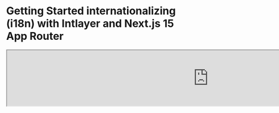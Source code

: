 # Getting Started internationalizing (i18n) with Intlayer and Next.js 15 App Router

<iframe title="The best i18n solution for Next.js? Discover Intlayer" class="m-auto aspect-[16/9] w-full overflow-hidden rounded-lg border-0" allow="autoplay; gyroscope;" loading="lazy" width="1080" height="auto" src="https://www.youtube.com/embed/e_PPG7PTqGU?autoplay=0&amp;origin=http://intlayer.org&amp;controls=0&amp;rel=1"/>

[アプリケーションテンプレート](https://github.com/aymericzip/intlayer-next-15-template)をGitHubで見る。

## Intlayerを始める

**Intlayer**は、最新のウェブアプリケーションで多言語対応を簡素化するために設計された、革新的なオープンソースの国際化（i18n）ライブラリです。Intlayerは、強力な**App Router**を含む最新の**Next.js 15**フレームワークとシームレスに統合されます。**Server Components**での効率的なレンダリングに最適化されており、[**Turbopack**](https://nextjs.org/docs/architecture/turbopack)とも完全に互換性があります。

Intlayerを使用すると、以下のことが可能です：

- コンポーネントレベルで宣言的な辞書を使用して**簡単に翻訳を管理**。
- メタデータ、ルート、およびコンテンツを**動的にローカライズ**。
- **クライアントサイドおよびサーバーサイドのコンポーネントで翻訳にアクセス**。
- 自動生成された型で**TypeScriptサポート**を確保し、オートコンプリートとエラー検出を改善。
- 動的なロケール検出や切り替えなどの**高度な機能**を活用。

> IntlayerはNext.js 12、13、14、15と互換性があります。Next.js Page Routerを使用している場合は、この[ガイド](https://github.com/aymericzip/intlayer/blob/main/docs/ja/intlayer_with_nextjs_page_router.md)を参照してください。Next.js 12、13、14でApp Routerを使用している場合は、この[ガイド](https://github.com/aymericzip/intlayer/blob/main/docs/ja/intlayer_with_nextjs_14.md)を参照してください。

---

## Next.jsアプリケーションでIntlayerをセットアップするステップバイステップガイド

### ステップ1: 依存関係をインストールする

npmを使用して必要なパッケージをインストールします：

```bash packageManager="npm"
npm install intlayer next-intlayer
```

```bash packageManager="pnpm"
pnpm add intlayer next-intlayer
```

```bash packageManager="yarn"
yarn add intlayer next-intlayer
```

- **intlayer**

  設定管理、翻訳、[コンテンツ宣言](https://github.com/aymericzip/intlayer/blob/main/docs/ja/dictionary/get_started.md)、トランスパイル、および[CLIコマンド](https://github.com/aymericzip/intlayer/blob/main/docs/ja/intlayer_cli.md)を提供する国際化ツールのコアパッケージ。

- **next-intlayer**

  IntlayerをNext.jsと統合するパッケージ。Next.jsの国際化のためのコンテキストプロバイダーとフックを提供します。また、[Webpack](https://webpack.js.org/)または[Turbopack](https://nextjs.org/docs/app/api-reference/turbopack)とIntlayerを統合するNext.jsプラグインや、ユーザーの優先ロケールを検出し、クッキーを管理し、URLリダイレクションを処理するミドルウェアも含まれています。

### ステップ2: プロジェクトを設定する

アプリケーションの言語を設定するための設定ファイルを作成します：

```typescript fileName="intlayer.config.ts" codeFormat="typescript"
import { Locales, type IntlayerConfig } from "intlayer";

const config: IntlayerConfig = {
  internationalization: {
    locales: [
      Locales.ENGLISH,
      Locales.FRENCH,
      Locales.SPANISH,
      // 他のロケール
    ],
    defaultLocale: Locales.ENGLISH,
  },
};

export default config;
```

```javascript fileName="intlayer.config.mjs" codeFormat="esm"
import { Locales } from "intlayer";

/** @type {import('intlayer').IntlayerConfig} */
const config = {
  internationalization: {
    locales: [
      Locales.ENGLISH,
      Locales.FRENCH,
      Locales.SPANISH,
      // 他のロケール
    ],
    defaultLocale: Locales.ENGLISH,
  },
};

export default config;
```

```javascript fileName="intlayer.config.cjs" codeFormat="commonjs"
const { Locales } = require("intlayer");

/** @type {import('intlayer').IntlayerConfig} */
const config = {
  internationalization: {
    locales: [
      Locales.ENGLISH,
      Locales.FRENCH,
      Locales.SPANISH,
      // 他のロケール
    ],
    defaultLocale: Locales.ENGLISH,
  },
};

module.exports = config;
```

> この設定ファイルを通じて、ローカライズされたURL、ミドルウェアリダイレクション、クッキー名、コンテンツ宣言の場所と拡張子、コンソールでのIntlayerログの無効化などを設定できます。利用可能なパラメータの完全なリストについては、[設定ドキュメント](https://github.com/aymericzip/intlayer/blob/main/docs/ja/configuration.md)を参照してください。

### ステップ3: Next.js設定にIntlayerを統合する

Next.jsの設定をIntlayerを使用するように構成します：

```typescript filename="next.config.ts" codeFormat="typescript"
import type { NextConfig } from "next";
import { withIntlayer } from "next-intlayer/server";

const nextConfig: NextConfig = {
  /* 設定オプションをここに記述 */
};

export default withIntlayer(nextConfig);
```

```typescript fileName="next.config.mjs" codeFormat="esm"
import { withIntlayer } from "next-intlayer/server";

/** @type {import('next').NextConfig} */
const nextConfig = {
  /* 設定オプションをここに記述 */
};

export default withIntlayer(nextConfig);
```

```typescript fileName="next.config.cjs" codeFormat="commonjs"
const { withIntlayer } = require("next-intlayer/server");

/** @type {import('next').NextConfig} */
const nextConfig = {
  /* 設定オプションをここに記述 */
};

module.exports = withIntlayer(nextConfig);
```

> `withIntlayer()` Next.jsプラグインは、IntlayerをNext.jsと統合するために使用されます。コンテンツ宣言ファイルのビルドを確実にし、開発モードでそれらを監視します。また、[Webpack](https://webpack.js.org/)または[Turbopack](https://nextjs.org/docs/app/api-reference/turbopack)環境内でIntlayer環境変数を定義します。さらに、パフォーマンスを最適化するエイリアスを提供し、サーバーコンポーネントとの互換性を確保します。

### ステップ4: 動的ロケールルートを定義する

`RootLayout`からすべてを削除し、以下のコードに置き換えます：

```tsx {3} fileName="src/app/layout.tsx" codeFormat="typescript"
import type { PropsWithChildren, FC } from "react";
import "./globals.css";

const RootLayout: FC<PropsWithChildren> = ({ children }) => children;

export default RootLayout;
```

```jsx {3} fileName="src/app/layout.mjx" codeFormat="esm"
import "./globals.css";

const RootLayout = ({ children }) => children;

export default RootLayout;
```

```jsx {1,8} fileName="src/app/layout.csx" codeFormat="commonjs"
require("./globals.css");

const RootLayout = ({ children }) => children;

module.exports = {
  default: RootLayout,
  generateStaticParams,
};
```

> `RootLayout`コンポーネントを空に保つことで、[`lang`](https://developer.mozilla.org/ja/docs/Web/HTML/Global_attributes/lang)および[`dir`](https://developer.mozilla.org/ja/docs/Web/HTML/Global_attributes/dir)属性を`<html>`タグに設定できます。

動的ルーティングを実装するには、`[locale]`ディレクトリに新しいレイアウトを追加してロケールのパスを提供します：

```tsx fileName="src/app/[locale]/layout.tsx" codeFormat="typescript"
import type { NextLayoutIntlayer } from "next-intlayer";
import { Inter } from "next/font/google";
import { getHTMLTextDir } from "intlayer";

const inter = Inter({ subsets: ["latin"] });

const LocaleLayout: NextLayoutIntlayer = async ({ children, params }) => {
  const { locale } = await params;
  return (
    <html lang={locale} dir={getHTMLTextDir(locale)}>
      <body className={inter.className}>{children}</body>
    </html>
  );
};

export default LocaleLayout;
```

```jsx fileName="src/app/[locale]/layout.mjx" codeFormat="esm"
import { getHTMLTextDir } from "intlayer";

const inter = Inter({ subsets: ["latin"] });

const LocaleLayout = async ({ children, params: { locale } }) => {
  const { locale } = await params;
  return (
    <html lang={locale} dir={getHTMLTextDir(locale)}>
      <body className={inter.className}>{children}</body>
    </html>
  );
};

export default LocaleLayout;
```

```jsx fileName="src/app/[locale]/layout.csx" codeFormat="commonjs"
const { Inter } = require("next/font/google");
const { getHTMLTextDir } = require("intlayer");

const inter = Inter({ subsets: ["latin"] });

const LocaleLayout = async ({ children, params: { locale } }) => {
  const { locale } = await params;
  return (
    <html lang={locale} dir={getHTMLTextDir(locale)}>
      <body className={inter.className}>{children}</body>
    </html>
  );
};

module.exports = LocaleLayout;
```

> `[locale]`パスセグメントはロケールを定義するために使用されます。例：`/en-US/about`は`en-US`を参照し、`/fr/about`は`fr`を参照します。

次に、アプリケーションレイアウトに`generateStaticParams`関数を実装します。

```tsx {1} fileName="src/app/[locale]/layout.tsx" codeFormat="typescript"
export { generateStaticParams } from "next-intlayer"; // 挿入する行

const LocaleLayout: NextLayoutIntlayer = async ({ children, params }) => {
  /*... 残りのコード*/
};

export default LocaleLayout;
```

```jsx {1} fileName="src/app/[locale]/layout.mjx" codeFormat="esm"
export { generateStaticParams } from "next-intlayer"; // 挿入する行

const LocaleLayout = async ({ children, params: { locale } }) => {
  /*... 残りのコード*/
};

// ... 残りのコード
```

```jsx {1,7} fileName="src/app/[locale]/layout.csx" codeFormat="commonjs"
const { generateStaticParams } = require("next-intlayer"); // 挿入する行

const LocaleLayout = async ({ children, params: { locale } }) => {
  /*... 残りのコード*/
};

module.exports = { default: LocaleLayout, generateStaticParams };
```

> `generateStaticParams`は、アプリケーションがすべてのロケールに必要なページを事前ビルドし、ランタイム計算を削減し、ユーザーエクスペリエンスを向上させます。詳細については、[Next.jsのgenerateStaticParamsに関するドキュメント](https://nextjs.org/docs/app/building-your-application/rendering/static-and-dynamic-rendering#generate-static-params)を参照してください。

### ステップ5: コンテンツを宣言する

翻訳を保存するためのコンテンツ宣言を作成および管理します：

```tsx fileName="src/app/[locale]/page.content.ts" contentDeclarationFormat="typescript"
import { t, type Dictionary } from "intlayer";

const pageContent = {
  key: "page",
  content: {
    getStarted: {
      main: t({
        en: "Get started by editing",
        fr: "Commencez par éditer",
        es: "Comience por editar",
      }),
      pageLink: "src/app/page.tsx",
    },
  },
} satisfies Dictionary;

export default pageContent;
```

```javascript fileName="src/app/[locale]/page.content.mjs" contentDeclarationFormat="esm"
import { t } from "intlayer";

/** @type {import('intlayer').Dictionary} */
const pageContent = {
  key: "page",
  content: {
    getStarted: {
      main: t({
        en: "Get started by editing",
        fr: "Commencez par éditer",
        es: "Comience por editar",
      }),
      pageLink: "src/app/page.tsx",
    },
  },
};

export default pageContent;
```

```javascript fileName="src/app/[locale]/page.content.cjs" contentDeclarationFormat="commonjs"
const { t } = require("intlayer");

/** @type {import('intlayer').Dictionary} */
const pageContent = {
  key: "page",
  content: {
    getStarted: {
      main: t({
        en: "Get started by editing",
        fr: "Commencez par éditer",
        es: "Comience por editar",
      }),
      pageLink: "src/app/page.tsx",
    },
  },
};

module.exports = pageContent;
```

```json fileName="src/app/[locale]/page.content.json" contentDeclarationFormat="json"
{
  "$schema": "https://intlayer.org/schema.json",
  "key": "page",
  "content": {
    "getStarted": {
      "nodeType": "translation",
      "translation": {
        "en": "Get started by editing",
        "fr": "Commencez par éditer",
        "es": "Comience por editar"
      }
    },
    "pageLink": {
      "nodeType": "translation",
      "translation": {
        "en": "src/app/page.tsx",
        "fr": "src/app/page.tsx",
        "es": "src/app/page.tsx"
      }
    }
  }
}
```

> コンテンツ宣言は、`contentDir`ディレクトリ（デフォルトでは`./src`）に含まれている限り、アプリケーション内のどこにでも定義できます。また、コンテンツ宣言ファイルの拡張子（デフォルトでは`.content.{json,ts,tsx,js,jsx,mjs,mjx,cjs,cjx}`）に一致する必要があります。

> 詳細については、[コンテンツ宣言ドキュメント](https://github.com/aymericzip/intlayer/blob/main/docs/ja/dictionary/get_started.md)を参照してください。

### ステップ6: コード内でコンテンツを利用する

アプリケーション全体でコンテンツ辞書にアクセスします：

```tsx fileName="src/app/[locale]/page.tsx" codeFormat="typescript"
import type { FC } from "react";
import { ClientComponentExample } from "@components/ClientComponentExample";
import { ServerComponentExample } from "@components/ServerComponentExample";
import { type NextPageIntlayer, IntlayerClientProvider } from "next-intlayer";
import { IntlayerServerProvider, useIntlayer } from "next-intlayer/server";

const PageContent: FC = () => {
  const content = useIntlayer("page");

  return (
    <>
      <p>{content.getStarted.main}</p>
      <code>{content.getStarted.pageLink}</code>
    </>
  );
};

const Page: NextPageIntlayer = async ({ params }) => {
  const { locale } = await params;

  return (
    <IntlayerServerProvider locale={locale}>
      <PageContent />
      <ServerComponentExample />

      <IntlayerClientProvider locale={locale}>
        <ClientComponentExample />
      </IntlayerClientProvider>
    </IntlayerServerProvider>
  );
};

export default Page;
```

```jsx fileName="src/app/[locale]/page.mjx" codeFormat="esm"
import { ClientComponentExample } from "@components/ClientComponentExample";
import { ServerComponentExample } from "@components/ServerComponentExample";
import { IntlayerClientProvider } from "next-intlayer";
import { IntlayerServerProvider, useIntlayer } from "next-intlayer/server";

const PageContent = () => {
  const content = useIntlayer("page");

  return (
    <>
      <p>{content.getStarted.main}</p>
      <code>{content.getStarted.pageLink}</code>
    </>
  );
};

const Page = async ({ params }) => {
  const { locale } = await params;

  return (
    <IntlayerServerProvider locale={locale}>
      <PageContent />
      <ServerComponentExample />

      <IntlayerClientProvider locale={locale}>
        <ClientComponentExample />
      </IntlayerClientProvider>
    </IntlayerServerProvider>
  );
};

export default Page;
```

```jsx fileName="src/app/[locale]/page.csx" codeFormat="commonjs"
import { ClientComponentExample } from "@components/ClientComponentExample";
import { ServerComponentExample } from "@components/ServerComponentExample";
import { IntlayerClientProvider } from "next-intlayer";
import { IntlayerServerProvider, useIntlayer } from "next-intlayer/server";

const PageContent = () => {
  const content = useIntlayer("page");

  return (
    <>
      <p>{content.getStarted.main}</p>
      <code>{content.getStarted.pageLink}</code>
    </>
  );
};

const Page = async ({ params }) => {
  const { locale } = await params;

  return (
    <IntlayerServerProvider locale={locale}>
      <PageContent />
      <ServerComponentExample />

      <IntlayerClientProvider locale={locale}>
        <ClientComponentExample />
      </IntlayerClientProvider>
    </IntlayerServerProvider>
  );
};
```

- **`IntlayerClientProvider`**は、クライアントサイドコンポーネントにロケールを提供するために使用されます。任意の親コンポーネントに配置できますが、レイアウトに配置することをお勧めします。これは、Next.jsがページ間でレイアウトコードを共有するため、より効率的です。`IntlayerClientProvider`をレイアウトに使用することで、各ページで再初期化する必要がなくなり、パフォーマンスが向上し、アプリケーション全体で一貫したローカリゼーションコンテキストが維持されます。
- **`IntlayerServerProvider`**は、サーバーの子コンポーネントにロケールを提供するために使用されます。レイアウトに設定することはできません。

  > レイアウトとページは共通のサーバーコンテキストを共有できません。これは、サーバーコンテキストシステムがリクエストごとのデータストア（[Reactのキャッシュ](https://react.dev/reference/react/cache)メカニズムを介して）に基づいているためです。これにより、アプリケーションの異なるセグメントに対して各「コンテキスト」が再作成されます。共有レイアウトにプロバイダーを配置すると、この分離が破損し、サーバーコンポーネントにサーバーコンテキスト値が正しく伝播されなくなります。

```tsx {4,7} fileName="src/components/ClientComponentExample.tsx" codeFormat="typescript"
"use client";

import type { FC } from "react";
import { useIntlayer } from "next-intlayer";

export const ClientComponentExample: FC = () => {
  const content = useIntlayer("client-component-example"); // 関連するコンテンツ宣言を作成

  return (
    <div>
      <h2>{content.title}</h2>
      <p>{content.content}</p>
    </div>
  );
};
```

```jsx {3,6} fileName="src/components/ClientComponentExample.mjx" codeFormat="esm"
"use client";

import { useIntlayer } from "next-intlayer";

const ClientComponentExample = () => {
  const content = useIntlayer("client-component-example"); // 関連するコンテンツ宣言を作成

  return (
    <div>
      <h2>{content.title}</h2>
      <p>{content.content}</p>
    </div>
  );
};
```

```jsx {3,6} fileName="src/components/ClientComponentExample.csx" codeFormat="commonjs"
"use client";

const { useIntlayer } = require("next-intlayer");

const ClientComponentExample = () => {
  const content = useIntlayer("client-component-example"); // 関連するコンテンツ宣言を作成

  return (
    <div>
      <h2>{content.title}</h2>
      <p>{content.content}</p>
    </div>
  );
};
```

```tsx {2} fileName="src/components/ServerComponentExample.tsx"  codeFormat="typescript"
import type { FC } from "react";
import { useIntlayer } from "next-intlayer/server";

export const ServerComponentExample: FC = () => {
  const content = useIntlayer("server-component-example"); // 関連するコンテンツ宣言を作成

  return (
    <div>
      <h2>{content.title}</h2>
      <p>{content.content}</p>
    </div>
  );
};
```

```jsx {1} fileName="src/components/ServerComponentExample.mjx" codeFormat="esm"
import { useIntlayer } from "next-intlayer/server";

const ServerComponentExample = () => {
  const content = useIntlayer("server-component-example"); // 関連するコンテンツ宣言を作成

  return (
    <div>
      <h2>{content.title}</h2>
      <p>{content.content}</p>
    </div>
  );
};
```

```jsx {1} fileName="src/components/ServerComponentExample.csx" codeFormat="commonjs"
const { useIntlayer } = require("next-intlayer/server");

const ServerComponentExample = () => {
  const content = useIntlayer("server-component-example"); // 関連するコンテンツ宣言を作成

  return (
    <div>
      <h2>{content.title}</h2>
      <p>{content.content}</p>
    </div>
  );
};
```

> コンテンツを`alt`、`title`、`href`、`aria-label`などの`string`属性で使用する場合は、関数の値を呼び出す必要があります。例えば：

> ```jsx
> <img src={content.image.src.value} alt={content.image.value} />
> ```

> `useIntlayer`フックの詳細については、[ドキュメント](https://github.com/aymericzip/intlayer/blob/main/docs/ja/packages/next-intlayer/useIntlayer.md)を参照してください。

### (オプション) ステップ7: ロケール検出用ミドルウェアを設定する

ユーザーの優先ロケールを検出するためのミドルウェアを設定します：

```typescript fileName="src/middleware.ts" codeFormat="typescript"
export { intlayerMiddleware as middleware } from "next-intlayer/middleware";

export const config = {
  matcher:
    "/((?!api|static|assets|robots|sitemap|sw|service-worker|manifest|.*\\..*|_next).*)",
};
```

```javascript fileName="src/middleware.mjs" codeFormat="esm"
export { intlayerMiddleware as middleware } from "next-intlayer/middleware";

export const config = {
  matcher:
    "/((?!api|static|assets|robots|sitemap|sw|service-worker|manifest|.*\\..*|_next).*)",
};
```

```javascript fileName="src/middleware.cjs" codeFormat="commonjs"
const { intlayerMiddleware } = require("next-intlayer/middleware");

const config = {
  matcher:
    "/((?!api|static|assets|robots|sitemap|sw|service-worker|manifest|.*\\..*|_next).*)",
};

module.exports = { middleware: intlayerMiddleware, config };
```

> `intlayerMiddleware`は、ユーザーの優先ロケールを検出し、[設定](https://github.com/aymericzip/intlayer/blob/main/docs/ja/configuration.md)で指定された適切なURLにリダイレクトします。また、ユーザーの優先ロケールをクッキーに保存することも可能です。

### (オプション) ステップ8: メタデータの国際化

ページのタイトルなどのメタデータを国際化する場合は、Next.jsが提供する`generateMetadata`関数を使用できます。この関数内で`getTranslation`関数を使用してメタデータを翻訳します。

````typescript fileName="src/app/[locale]/layout.tsx or src/app/[locale]/page.tsx" codeFormat="typescript"
import {
  type IConfigLocales,
  getTranslation,
  getMultilingualUrls,
} from "intlayer";
import type { Metadata } from "next";
import type { LocalPromiseParams } from "next-intlayer";

export const generateMetadata = async ({
  params,
}: LocalPromiseParams): Promise<Metadata> => {
  const { locale } = await params;
  const t = <T>(content: IConfigLocales<T>) => getTranslation(content, locale);

  /**
   * 各ロケールのすべてのURLを含むオブジェクトを生成します。
   *
   * 例：
   * ```ts
   *  getMultilingualUrls('/about');
   *
   *  // 結果
   *  // {
   *  //   en: '/about',
   *  //   fr: '/fr/about',
   *  //   es: '/es/about',
   *  // }
   * ```
   */
  const multilingualUrls = getMultilingualUrls("/");

  return {
    title: t<string>({
      en: "My title",
      fr: "Mon titre",
      es: "Mi título",
    }),
    description: t({
      en: "My description",
      fr: "Ma description",
      es: "Mi descripción",
    }),
    alternates: {
      canonical: multilingualUrls[locale as keyof typeof multilingualUrls],
      languages: { ...multilingualUrls, "x-default": "/" },
    },
    openGraph: {
      url: multilingualUrls[locale],
    },
  };
};

// ... 残りのコード
````

````javascript fileName="src/app/[locale]/layout.mjs or src/app/[locale]/page.mjs" codeFormat="esm"
import { getTranslation, getMultilingualUrls } from "intlayer";

export const generateMetadata = async ({ params }) => {
  const { locale } = await params;
  const t = (content) => getTranslation(content, locale);

  /**
   * 各ロケールのすべてのURLを含むオブジェクトを生成します。
   *
   * 例：
   * ```ts
   *  getMultilingualUrls('/about');
   *
   *  // 結果
   *  // {
   *  //   en: '/about',
   *  //   fr: '/fr/about',
   *  //   es: '/es/about'
   *  // }
   * ```
   */
  const multilingualUrls = getMultilingualUrls("/");

  return {
    title: t({
      en: "My title",
      fr: "Mon titre",
      es: "Mi título",
    }),
    description: t({
      en: "My description",
      fr: "Ma description",
      es: "Mi descripción",
    }),
    alternates: {
      canonical: multilingualUrls[locale],
      languages: { ...multilingualUrls, "x-default": "/" },
    },
    openGraph: {
      url: multilingualUrls[locale],
    },
  };
};

// ... 残りのコード
````

````javascript fileName="src/app/[locale]/layout.cjs or src/app/[locale]/page.cjs" codeFormat="commonjs"
const { getTranslation, getMultilingualUrls } = require("intlayer");

const generateMetadata = async ({ params }) => {
  const { locale } = await params;

  const t = (content) => getTranslation(content, locale);

  /**
   * 各ロケールのすべてのURLを含むオブジェクトを生成します。
   *
   * 例：
   * ```ts
   *  getMultilingualUrls('/about');
   *
   *  // 結果
   *  // {
   *  //   en: '/about',
   *  //   fr: '/fr/about',
   *  //   es: '/es/about'
   *  // }
   * ```
   */
  const multilingualUrls = getMultilingualUrls("/");

  return {
    title: t({
      en: "My title",
      fr: "Mon titre",
      es: "Mi título",
    }),
    description: t({
      en: "My description",
      fr: "Ma description",
      es: "Mi descripción",
    }),
    alternates: {
      canonical: multilingualUrls[locale],
      languages: { ...multilingualUrls, "x-default": "/" },
    },
    openGraph: {
      url: multilingualUrls[locale],
    },
  };
};

module.exports = { generateMetadata };

// ... 残りのコード
````

> メタデータの最適化について詳しくは、[公式Next.jsドキュメント](https://nextjs.org/docs/app/building-your-application/optimizing/metadata)を参照してください。

### (オプション) ステップ9: sitemap.xmlおよびrobots.txtの国際化

`sitemap.xml`および`robots.txt`を国際化するには、Intlayerが提供する`getMultilingualUrls`関数を使用します。この関数を使用すると、サイトマップ用の多言語URLを生成できます。

```tsx fileName="src/app/sitemap.ts" codeFormat="typescript"
import { getMultilingualUrls } from "intlayer";
import type { MetadataRoute } from "next";

const sitemap = (): MetadataRoute.Sitemap => [
  {
    url: "https://example.com",
    alternates: {
      languages: { ...getMultilingualUrls("https://example.com") },
    },
  },
  {
    url: "https://example.com/login",
    alternates: {
      languages: { ...getMultilingualUrls("https://example.com/login") },
    },
  },
  {
    url: "https://example.com/register",
    alternates: {
      languages: { ...getMultilingualUrls("https://example.com/register") },
    },
  },
];

export default sitemap;
```

```jsx fileName="src/app/sitemap.mjx" codeFormat="esm"
import { getMultilingualUrls } from "intlayer";

const sitemap = () => [
  {
    url: "https://example.com",
    alternates: {
      languages: { ...getMultilingualUrls("https://example.com") },
    },
  },
  {
    url: "https://example.com/login",
    alternates: {
      languages: { ...getMultilingualUrls("https://example.com/login") },
    },
  },
  {
    url: "https://example.com/register",
    alternates: {
      languages: { ...getMultilingualUrls("https://example.com/register") },
    },
  },
];

export default sitemap;
```

```jsx fileName="src/app/sitemap.csx" codeFormat="commonjs"
const { getMultilingualUrls } = require("intlayer");

const sitemap = () => [
  {
    url: "https://example.com",
    alternates: {
      languages: { ...getMultilingualUrls("https://example.com") },
    },
  },
  {
    url: "https://example.com/login",
    alternates: {
      languages: { ...getMultilingualUrls("https://example.com/login") },
    },
  },
  {
    url: "https://example.com/register",
    alternates: {
      languages: { ...getMultilingualUrls("https://example.com/register") },
    },
  },
];

module.exports = sitemap;
```

```tsx fileName="src/app/robots.ts" codeFormat="typescript"
import type { MetadataRoute } from "next";
import { getMultilingualUrls } from "intlayer";

const getAllMultilingualUrls = (urls: string[]) =>
  urls.flatMap((url) => Object.values(getMultilingualUrls(url)) as string[]);

const robots = (): MetadataRoute.Robots => ({
  rules: {
    userAgent: "*",
    allow: ["/"],
    disallow: getAllMultilingualUrls(["/login", "/register"]),
  },
  host: "https://example.com",
  sitemap: `https://example.com/sitemap.xml`,
});

export default robots;
```

```jsx fileName="src/app/robots.mjx" codeFormat="esm"
import { getMultilingualUrls } from "intlayer";

const getAllMultilingualUrls = (urls) =>
  urls.flatMap((url) => Object.values(getMultilingualUrls(url)));

const robots = () => ({
  rules: {
    userAgent: "*",
    allow: ["/"],
    disallow: getAllMultilingualUrls(["/login", "/register"]),
  },
  host: "https://example.com",
  sitemap: `https://example.com/sitemap.xml`,
});

export default robots;
```

```jsx fileName="src/app/robots.csx" codeFormat="commonjs"
const { getMultilingualUrls } = require("intlayer");

const getAllMultilingualUrls = (urls) =>
  urls.flatMap((url) => Object.values(getMultilingualUrls(url)));

const robots = () => ({
  rules: {
    userAgent: "*",
    allow: ["/"],
    disallow: getAllMultilingualUrls(["/login", "/register"]),
  },
  host: "https://example.com",
  sitemap: `https://example.com/sitemap.xml`,
});

module.exports = robots;
```

> サイトマップの最適化について詳しくは、[公式Next.jsドキュメント](https://nextjs.org/docs/app/api-reference/file-conventions/metadata/sitemap)を参照してください。robots.txtの最適化について詳しくは、[公式Next.jsドキュメント](https://nextjs.org/docs/app/api-reference/file-conventions/metadata/robots)を参照してください。

### (オプション) ステップ10: コンテンツの言語を変更する

Next.jsでコンテンツの言語を変更するには、`Link`コンポーネントを使用してユーザーを適切なローカライズされたページにリダイレクトするのが推奨される方法です。`Link`コンポーネントはページのプリフェッチを可能にし、完全なページリロードを避けるのに役立ちます。

```tsx fileName="src/components/LocaleSwitcher.tsx" codeFormat="typescript"
"use client";

import type { FC } from "react";
import {
  Locales,
  getHTMLTextDir,
  getLocaleName,
  getLocalizedUrl,
} from "intlayer";
import { useLocale } from "next-intlayer";
import Link from "next/link";

export const LocaleSwitcher: FC = () => {
  const { locale, pathWithoutLocale, availableLocales } = useLocale();
  const { setLocaleCookie } = useLocaleCookie();

  return (
    <div>
      <button popoverTarget="localePopover">{getLocaleName(locale)}</button>
      <div id="localePopover" popover="auto">
        {availableLocales.map((localeItem) => (
          <Link
            href={getLocalizedUrl(pathWithoutLocale, localeItem)}
            hrefLang={localeItem}
            key={localeItem}
            aria-current={locale === localeItem ? "page" : undefined}
            onClick={() => setLocaleCookie(localeItem)}
          >
            <span>
              {/* ロケール - 例: FR */}
              {localeItem}
            </span>
            <span>
              {/* 自身のロケールでの言語 - 例: Français */}
              {getLocaleName(localeItem, locale)}
            </span>
            <span dir={getHTMLTextDir(localeItem)} lang={localeItem}>
              {/* 現在のロケールでの言語 - 例: Francés (現在のロケールがLocales.SPANISHに設定されている場合) */}
              {getLocaleName(localeItem)}
            </span>
            <span dir="ltr" lang={Locales.ENGLISH}>
              {/* 英語での言語 - 例: French */}
              {getLocaleName(localeItem, Locales.ENGLISH)}
            </span>
          </Link>
        ))}
      </div>
    </div>
  );
};
```

```jsx fileName="src/components/LocaleSwitcher.msx" codeFormat="esm"
"use client";

import {
  Locales,
  getHTMLTextDir,
  getLocaleName,
  getLocalizedUrl,
} from "intlayer";
import { useLocale } from "next-intlayer";
import Link from "next/link";

export const LocaleSwitcher = () => {
  const { locale, pathWithoutLocale, availableLocales } = useLocale();
  const { setLocaleCookie } = useLocaleCookie();

  return (
    <div>
      <button popoverTarget="localePopover">{getLocaleName(locale)}</button>
      <div id="localePopover" popover="auto">
        {availableLocales.map((localeItem) => (
          <Link
            href={getLocalizedUrl(pathWithoutLocale, localeItem)}
            hrefLang={localeItem}
            key={localeItem}
            aria-current={locale === localeItem ? "page" : undefined}
            onClick={() => setLocaleCookie(localeItem)}
          >
            <span>
              {/* ロケール - 例: FR */}
              {localeItem}
            </span>
            <span>
              {/* 自身のロケールでの言語 - 例: Français */}
              {getLocaleName(localeItem, locale)}
            </span>
            <span dir={getHTMLTextDir(localeItem)} lang={localeItem}>
              {/* 現在のロケールでの言語 - 例: Francés (現在のロケールがLocales.SPANISHに設定されている場合) */}
              {getLocaleName(localeItem)}
            </span>
            <span dir="ltr" lang={Locales.ENGLISH}>
              {/* 英語での言語 - 例: French */}
              {getLocaleName(localeItem, Locales.ENGLISH)}
            </span>
          </Link>
        ))}
      </div>
    </div>
  );
};
```

```jsx fileName="src/components/LocaleSwitcher.csx" codeFormat="commonjs"
"use client";

const {
  Locales,
  getHTMLTextDir,
  getLocaleName,
  getLocalizedUrl,
} = require("intlayer");
const { useLocale } = require("next-intlayer");
const Link = require("next/link");

export const LocaleSwitcher = () => {
  const { locale, pathWithoutLocale, availableLocales } = useLocale();
  const { setLocaleCookie } = useLocaleCookie();

  return (
    <div>
      <button popoverTarget="localePopover">{getLocaleName(locale)}</button>
      <div id="localePopover" popover="auto">
        {availableLocales.map((localeItem) => (
          <Link
            href={getLocalizedUrl(pathWithoutLocale, localeItem)}
            hrefLang={localeItem}
            key={localeItem}
            aria-current={locale === localeItem ? "page" : undefined}
            onClick={() => setLocaleCookie(localeItem)}
          >
            <span>
              {/* ロケール - 例: FR */}
              {localeItem}
            </span>
            <span>
              {/* 自身のロケールでの言語 - 例: Français */}
              {getLocaleName(localeItem, locale)}
            </span>
            <span dir={getHTMLTextDir(localeItem)} lang={localeItem}>
              {/* 現在のロケールでの言語 - 例: Francés (現在のロケールがLocales.SPANISHに設定されている場合) */}
              {getLocaleName(localeItem)}
            </span>
            <span dir="ltr" lang={Locales.ENGLISH}>
              {/* 英語での言語 - 例: French */}
              {getLocaleName(localeItem, Locales.ENGLISH)}
            </span>
          </Link>
        ))}
      </div>
    </div>
  );
};
```

> ドキュメント参照：

> - [`useLocale`フック](https://github.com/aymericzip/intlayer/blob/main/docs/ja/packages/next-intlayer/useLocale.md)

> - [`getLocaleName`フック](https://github.com/aymericzip/intlayer/blob/main/docs/ja/packages/intlayer/getLocaleName.md)

> - [`getLocalizedUrl`フック](https://github.com/aymericzip/intlayer/blob/main/docs/ja/packages/intlayer/getLocalizedUrl.md)

> - [`getHTMLTextDir`フック](https://github.com/aymericzip/intlayer/blob/main/docs/ja/packages/intlayer/getHTMLTextDir.md)

> - [`hrefLang`属性](https://developers.google.com/search/docs/specialty/international/localized-versions?hl=ja)

> - [`lang`属性](https://developer.mozilla.org/ja/docs/Web/HTML/Global_attributes/lang)

> - [`dir`属性](https://developer.mozilla.org/ja/docs/Web/HTML/Global_attributes/dir)

> - [`aria-current`属性](https://developer.mozilla.org/ja/docs/Web/Accessibility/ARIA/Attributes/aria-current)

### (オプション) ステップ11: ローカライズされたリンクコンポーネントを作成する

アプリケーションのナビゲーションが現在のロケールを尊重するようにするために、カスタム`Link`コンポーネントを作成できます。このコンポーネントは、内部URLを自動的に現在の言語でプレフィックスします。例えば、フランス語を話すユーザーが「About」ページへのリンクをクリックすると、`/about`ではなく`/fr/about`にリダイレクトされます。

この動作は以下の理由で便利です：

- **SEOとユーザーエクスペリエンス**：ローカライズされたURLは、検索エンジンが言語固有のページを正しくインデックスし、ユーザーに好みの言語でコンテンツを提供するのに役立ちます。
- **一貫性**：アプリケーション全体でローカライズされたリンクを使用することで、ナビゲーションが現在のロケール内に留まり、予期しない言語の切り替えを防ぎます。
- **保守性**：ローカリゼーションロジックを単一のコンポーネントに集中させることで、URLの管理が簡素化され、アプリケーションが成長するにつれてコードベースの保守性が向上します。

以下は、TypeScriptでのローカライズされた`Link`コンポーネントの実装例です：

```tsx fileName="src/components/Link.tsx" codeFormat="typescript"
"use client";

import { getLocalizedUrl } from "intlayer";
import NextLink, { type LinkProps as NextLinkProps } from "next/link";
import { useLocale } from "next-intlayer";
import type { PropsWithChildren, FC } from "react";

/**
 * 指定されたURLが外部リンクかどうかを確認するユーティリティ関数。
 * URLがhttp://またはhttps://で始まる場合、外部リンクと見なされます。
 */
export const checkIsExternalLink = (href?: string): boolean =>
  /^https?:\/\//.test(href ?? "");

/**
 * 現在のロケールに基づいてhref属性を適応させるカスタムLinkコンポーネント。
 * 内部リンクの場合、`getLocalizedUrl`を使用してURLにロケールをプレフィックスします（例：/fr/about）。
 * これにより、ナビゲーションが同じロケールコンテキスト内に留まることが保証されます。
 */
export const Link: FC<PropsWithChildren<NextLinkProps>> = ({
  href,
  children,
  ...props
}) => {
  const { locale } = useLocale();
  const isExternalLink = checkIsExternalLink(href.toString());

  // リンクが内部リンクで有効なhrefが提供されている場合、ローカライズされたURLを取得します。
  const hrefI18n: NextLinkProps["href"] =
    href && !isExternalLink ? getLocalizedUrl(href.toString(), locale) : href;

  return (
    <NextLink href={hrefI18n} {...props}>
      {children}
    </NextLink>
  );
};
```

```jsx fileName="src/components/Link.mjx" codeFormat="esm"
"use client";

import { getLocalizedUrl } from "intlayer";
import NextLink from "next/link";
import { useLocale } from "next-intlayer";

/**
 * 指定されたURLが外部リンクかどうかを確認するユーティリティ関数。
 * URLがhttp://またはhttps://で始まる場合、外部リンクと見なされます。
 */
export const checkIsExternalLink = (href) => /^https?:\/\//.test(href ?? "");

/**
 * 現在のロケールに基づいてhref属性を適応させるカスタムLinkコンポーネント。
 * 内部リンクの場合、`getLocalizedUrl`を使用してURLにロケールをプレフィックスします（例：/fr/about）。
 * これにより、ナビゲーションが同じロケールコンテキスト内に留まることが保証されます。
 */
export const Link = ({ href, children, ...props }) => {
  const { locale } = useLocale();
  const isExternalLink = checkIsExternalLink(href.toString());

  // リンクが内部リンクで有効なhrefが提供されている場合、ローカライズされたURLを取得します。
  const hrefI18n =
    href && !isExternalLink ? getLocalizedUrl(href.toString(), locale) : href;

  return (
    <NextLink href={hrefI18n} {...props}>
      {children}
    </NextLink>
  );
};
```

```jsx fileName="src/components/Link.csx" codeFormat="commonjs"
"use client";

const { getLocalizedUrl } = require("intlayer");
const NextLink = require("next/link");
const { useLocale } = require("next-intlayer");

/**
 * 指定されたURLが外部リンクかどうかを確認するユーティリティ関数。
 * URLがhttp://またはhttps://で始まる場合、外部リンクと見なされます。
 */
const checkIsExternalLink = (href) => /^https?:\/\//.test(href ?? "");

/**
 * 現在のロケールに基づいてhref属性を適応させるカスタムLinkコンポーネント。
 * 内部リンクの場合、`getLocalizedUrl`を使用してURLにロケールをプレフィックスします（例：/fr/about）。
 * これにより、ナビゲーションが同じロケールコンテキスト内に留まることが保証されます。
 */
const Link = ({ href, children, ...props }) => {
  const { locale } = useLocale();
  const isExternalLink = checkIsExternalLink(href.toString());

  // リンクが内部リンクで有効なhrefが提供されている場合、ローカライズされたURLを取得します。
  const hrefI18n =
    href && !isExternalLink ? getLocalizedUrl(href.toString(), locale) : href;

  return (
    <NextLink href={hrefI18n} {...props}>
      {children}
    </NextLink>
  );
};
```

#### 動作の仕組み

- **外部リンクの検出**：  
  ヘルパー関数`checkIsExternalLink`は、URLが外部リンクかどうかを判定します。外部リンクは変更されません。なぜなら、それらはローカリゼーションを必要としないからです。

- **現在のロケールの取得**：  
  `useLocale`フックは、現在のロケール（例：`fr`はフランス語）を提供します。

- **URLのローカライズ**：  
  内部リンク（つまり、外部リンクではないもの）については、`getLocalizedUrl`を使用してURLに現在のロケールを自動的にプレフィックスします。これにより、ユーザーがフランス語を使用している場合、`/about`を`href`として渡すと、`/fr/about`に変換されます。

- **リンクの返却**：  
  コンポーネントは、ローカライズされたURLを持つ`<a>`要素を返し、一貫性のあるロケールに基づいたナビゲーションを保証します。

この`Link`コンポーネントをアプリケーション全体で統合することで、一貫性があり、言語に配慮したユーザーエクスペリエンスを維持しながら、SEOと使いやすさを向上させることができます。

### （オプション）ステップ12: バンドルサイズを最適化する

`next-intlayer`を使用する際、辞書はデフォルトで各ページのバンドルに含まれます。バンドルサイズを最適化するために、Intlayerはマクロを使用して`useIntlayer`呼び出しをインテリジェントに置き換えるオプションのSWCプラグインを提供しています。これにより、辞書は実際に使用されるページのバンドルにのみ含まれるようになります。

この最適化を有効にするには、`@intlayer/swc`パッケージをインストールしてください。インストールが完了すると、`next-intlayer`は自動的にプラグインを検出して使用します：

```bash packageManager="npm"
npm install @intlayer/swc --save-dev
```

```bash packageManager="pnpm"
pnpm add @intlayer/swc --save-dev
```

```bash packageManager="yarn"
yarn add @intlayer/swc --save-dev
```

> 注: この最適化はNext.js 13以降でのみ利用可能です。

> 注: このパッケージはデフォルトではインストールされていません。なぜなら、SWCプラグインはNext.jsでまだ実験的な段階にあるためです。将来的に変更される可能性があります。

### TypeScriptを設定する

Intlayerは、TypeScriptのメリットを活用し、コードベースを強化するためにモジュール拡張を使用します。

![alt text](https://github.com/aymericzip/intlayer/blob/main/docs/assets/autocompletion.png)

![alt text](https://github.com/aymericzip/intlayer/blob/main/docs/assets/translation_error.png)

自動生成された型を含めるようにTypeScript設定を確認してください。

```json5 fileName="tsconfig.json"
{
  // ... 既存のTypeScript設定
  "include": [
    // ... 既存のTypeScript設定
    ".intlayer/**/*.ts", // 自動生成された型を含める
  ],
}
```

### Git設定

Intlayerによって生成されたファイルを無視することをお勧めします。これにより、それらをGitリポジトリにコミットすることを避けることができます。

これを行うには、以下の指示を`.gitignore`ファイルに追加します：

```plaintext fileName=".gitignore"
# Intlayerによって生成されたファイルを無視する
.intlayer
```

### さらに進む

さらに進むために、[ビジュアルエディター](https://github.com/aymericzip/intlayer/blob/main/docs/ja/intlayer_visual_editor.md)を実装するか、[CMS](https://github.com/aymericzip/intlayer/blob/main/docs/ja/intlayer_CMS.md)を使用してコンテンツを外部化することができます。
